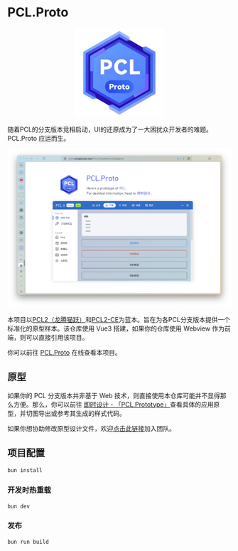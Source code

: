 # PCL.Proto

<p align="center">
  <img src="./public/PCL.Proto.svg" width="200" alt="PCL.Proto" />
</p>

随着PCL的分支版本竞相启动，UI的还原成为了一大困扰众开发者的难题。PCL.Proto 应运而生。

![screenshot](./screenshot.png)

本项目以[PCL2（龙腾猫跃）](https://github.com/Hex-Dragon/PCL2)和[PCL2-CE](https://github.com/PCL-Community/PCL2-CE)为蓝本。旨在为各PCL分支版本提供一个标准化的原型样本。该仓库使用 Vue3 搭建，如果你的仓库使用 Webview 作为前端，则可以直接引用该项目。

你可以前往 [PCL.Proto](https://www.amagicpear.sbs/PCL.Proto/) 在线查看本项目。

## 原型

如果你的 PCL 分支版本并非基于 Web 技术，则直接使用本仓库可能并不显得那么方便。那么，你可以前往 [即时设计 - 「PCL.Prototype」](https://js.design/f/QVPQRY?p=zX2rcVk6Cy&mode=design)查看具体的应用原型，并切图导出或参考其生成的样式代码。

如果你想协助修改原型设计文件，欢迎[点击此链接](https://js.design/ti?c=tS-6qs0WDQJ3H4)加入团队。

## 项目配置

```sh
bun install
```

### 开发时热重载

```sh
bun dev
```

### 发布

```sh
bun run build
```

